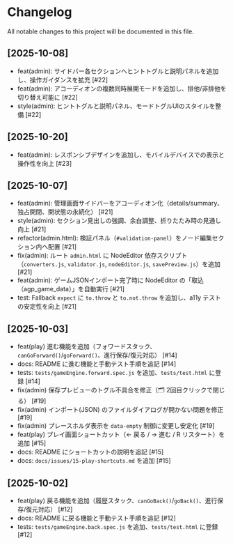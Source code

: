# Changelog

All notable changes to this project will be documented in this file.

## [2025-10-08]

- feat(admin): サイドバー各セクションへヒントトグルと説明パネルを追加し、操作ガイダンスを拡充 [#22]
- feat(admin): アコーディオンの複数同時展開モードを追加し、排他/非排他を切り替え可能に [#22]
- style(admin): ヒントトグルと説明パネル、モードトグルUIのスタイルを整備 [#22]

## [2025-10-20]

- feat(admin): レスポンシブデザインを追加し、モバイルデバイスでの表示と操作性を向上 [#23]

## [2025-10-07]

- feat(admin): 管理画面サイドバーをアコーディオン化（details/summary、独占開閉、開状態の永続化） [#21]
- style(admin): セクション見出しの強調、余白調整、折りたたみ時の見通し向上 [#21]
- refactor(admin.html): 検証パネル（`#validation-panel`）をノード編集セクション内へ配置 [#21]
- fix(admin): ルート `admin.html` に NodeEditor 依存スクリプト（`converters.js`, `validator.js`, `nodeEditor.js`, `savePreview.js`）を追加 [#21]
- feat(admin): ゲームJSONインポート完了時に NodeEditor の「取込（agp_game_data）」を自動実行 [#21]
- test: Fallback `expect` に `to.throw` と `to.not.throw` を追加し、a11y テストの安定性を向上 [#21]

## [2025-10-03]

- feat(play) 進む機能を追加（フォワードスタック、`canGoForward()`/`goForward()`、進行保存/復元対応） [#14]
- docs: README に進む機能と手動テスト手順を追記 [#14]
- tests: `tests/gameEngine.forward.spec.js` を追加、`tests/test.html` に登録 [#14]
- fix(admin) 保存プレビューのトグル不具合を修正（🗂 2回目クリックで閉じる） [#19]
- fix(admin) インポート(JSON) のファイルダイアログが開かない問題を修正 [#19]
- fix(admin) プレースホルダ表示を `data-empty` 制御に変更し安定化 [#19]
- feat(play) プレイ画面ショートカット（← 戻る / → 進む / R リスタート）を追加 [#15]
- docs: README にショートカットの説明を追記 [#15]
- docs: `docs/issues/15-play-shortcuts.md` を追加 [#15]

## [2025-10-02]

- feat(play) 戻る機能を追加（履歴スタック、`canGoBack()`/`goBack()`、進行保存/復元対応） [#12]
- docs: README に戻る機能と手動テスト手順を追記 [#12]
- tests: `tests/gameEngine.back.spec.js` を追加、`tests/test.html` に登録 [#12]
